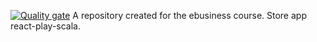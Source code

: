 [![Quality gate](https://sonarcloud.io/api/project_badges/quality_gate?project=RW0PG_uj-course-react-play-scala)](https://sonarcloud.io/dashboard?id=RW0PG_uj-course-react-play-scala)
A repository created for the ebusiness course. Store app react-play-scala. 
